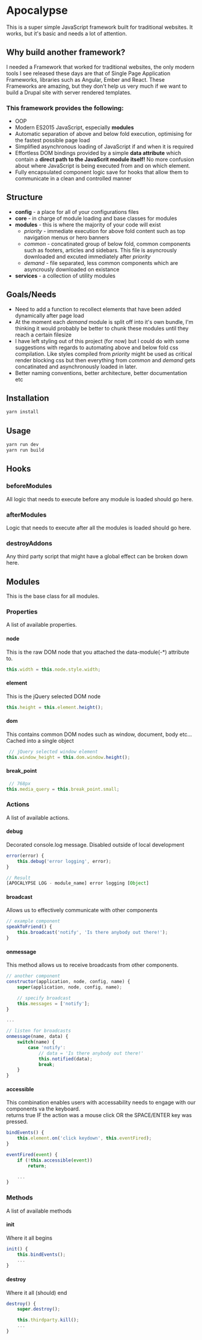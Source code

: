 # Apocalypse
This is a super simple JavaScript framework built for traditional websites. It works, but it's basic and needs a lot of attention.

## Why build another framework?
I needed a Framework that worked for traditional websites, the only modern tools I see released these days are that of Single Page Application Frameworks, libraries such as Angular, Ember and React. These Frameworks are amazing, but they don't help us very much if we want to build a Drupal site with server rendered templates.

### This framework provides the following:
* OOP
* Modern ES2015 JavaScript, especially **modules**
* Automatic separation of above and below fold execution, optimising for the fastest possible page load
* Simplified asynchronous loading of JavaScript if and when it is required
* Effortless DOM bindings provided by a simple **data attribute** which contain a **direct path to the JavaScrit module itself!** No more confusion about where JavaScript is being executed from and on which element.
* Fully encapsulated component logic save for hooks that allow them to communicate in a clean and controlled manner

## Structure
* **config** - a place for all of your configurations files
* **core** - in charge of module loading and base classes for modules
* **modules** - this is where the majority of your code will exist
    * _priority_ - immediate execution for above fold content such as top navigation menus or hero banners
    * _common_ - concatinated group of below fold, common components such as footers, articles and sidebars. This file is asyncrously downloaded and excuted immediately after _priority_
    * _demand_ - file separated, less common components which are asyncrously downloaded on existance
* **services** - a collection of utility modules

## Goals/Needs
* Need to add a function to recollect elements that have been added dynamically after page load
* At the moment each _demand_ module is split off into it's own bundle, I'm thinking it would probably be better to chunk these modules until they reach a certain filesize
* I have left styling out of this project (for now) but I could do with some suggestions with regards to automating above and below fold css compilation. Like styles compiled from _priority_ might be used as critical render blocking css but then everything from _common_ and _demand_ gets concatinated and asynchronously loaded in later.
* Better naming conventions, better architecture, better documentation etc

## Installation
``` bash
yarn install
```

## Usage
``` bash
yarn run dev
yarn run build
```

## Hooks

### beforeModules
All logic that needs to execute before any module is loaded should go here.

### afterModules
Logic that needs to execute after all the modules is loaded should go here.

### destroyAddons
Any third party script that might have a global effect can be broken down here.


## Modules
This is the base class for all modules.

### Properties
A list of available properties.

#### node
This is the raw DOM node that you attached the data-module(-*) attribute to.
```javascript
this.width = this.node.style.width;
```

#### element
This is the jQuery selected DOM node
```javascript
this.height = this.element.height();
```

#### dom
This contains common DOM nodes such as window, document, body etc... Cached into a single object
```javascript
 // jQuery selected window element
this.window_height = this.dom.window.height();
```

#### break_point
```javascript
 // 768px
this.media_query = this.break_point.small;
```

### Actions
A list of available actions.

#### debug
Decorated console.log message. Disabled outside of local development

```javascript
error(error) {
    this.debug('error logging', error);
}

// Result
[APOCALYPSE LOG - module_name] error logging [Object]
```

#### broadcast
Allows us to effectively communicate with other components
```javascript
// example component
speakToFriend() {
    this.broadcast('notify', 'Is there anybody out there!');
}
```

#### onmessage
This method allows us to receive broadcasts from other components.
```javascript
// another component
constructor(application, node, config, name) {
    super(application, node, config, name);

    // specify broadcast
    this.messages = ['notify'];
}

...

// listen for broadcasts
onmessage(name, data) {
    switch(name) {
        case 'notify':
            // data = 'Is there anybody out there!'
            this.notified(data);
            break;
    }
}
```

#### accessible
This combination enables users with accessability needs to engage with our components va the keyboard.<br>
returns true IF the action was a mouse click OR the SPACE/ENTER key was pressed.
```javascript
bindEvents() {
    this.element.on('click keydown', this.eventFired);
}

eventFired(event) {
    if (!this.accessible(event))
        return;

    ...
}
```

### Methods
A list of available methods

#### init
Where it all begins
```javascript
init() {
    this.bindEvents();
    ...
}
```

#### destroy
Where it all (should) end
```javascript
destroy() {
    super.destroy();

    this.thirdparty.kill();
    ...
}
```
